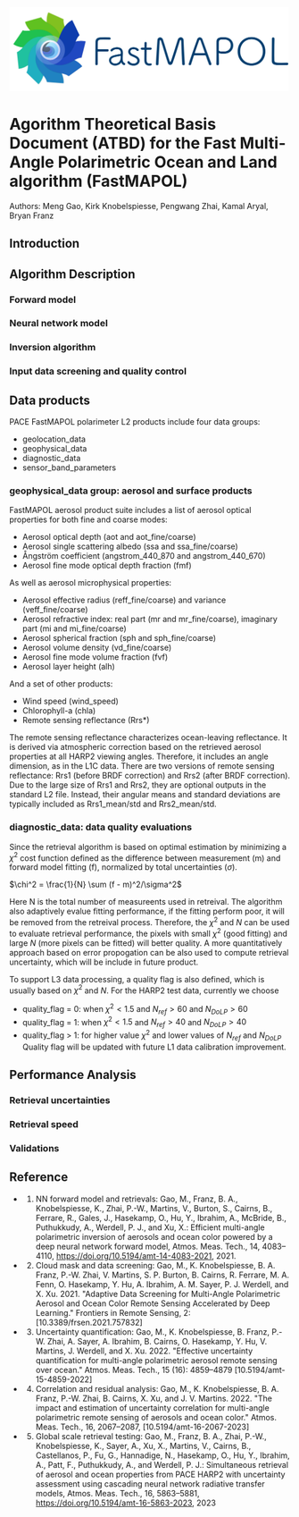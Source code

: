 <!---![FastMAPO Logo](img/fastmapol1.png)--->
<img src="img/fastmapol1.png" alt="drawing" width="500"/>

# Agorithm Theoretical Basis Document (ATBD) for the Fast Multi-Angle Polarimetric Ocean and Land algorithm (FastMAPOL)

Authors: Meng Gao, Kirk Knobelspiesse, Pengwang Zhai, Kamal Aryal, Bryan Franz


## Introduction

## Algorithm Description
### Forward model
### Neural network model
### Inversion algorithm
### Input data screening and quality control


## Data products
PACE FastMAPOL polarimeter L2 products include four data groups:

- geolocation_data
- geophysical_data
- diagnostic_data
- sensor_band_parameters

### geophysical_data group: aerosol and surface products
FastMAPOL aerosol product suite includes a list of aerosol optical properties for both fine and coarse modes:

- Aerosol optical depth (aot and aot_fine/coarse)
- Aerosol single scattering albedo (ssa and ssa_fine/coarse)
- Ångström coefficient (angstrom_440_870 and angstrom_440_670)
- Aerosol fine mode optical depth fraction (fmf)

As well as aerosol microphysical properties:

- Aerosol effective radius (reff_fine/coarse) and variance (veff_fine/coarse)
- Aerosol refractive index: real part (mr and mr_fine/coarse), imaginary part (mi and mi_fine/coarse)
- Aerosol spherical fraction (sph and sph_fine/coarse)
- Aerosol volume density (vd_fine/coarse)
- Aerosol fine mode volume fraction (fvf)
- Aerosol layer height (alh)

And a set of other products:

- Wind speed (wind_speed)
- Chlorophyll-a (chla)
- Remote sensing reflectance (Rrs*)

The remote sensing reflectance characterizes ocean-leaving reflectance. It is derived via atmospheric correction based on the retrieved aerosol properties at all HARP2 viewing angles. Therefore, it includes an angle dimension, as in the L1C data. There are two versions of remote sensing reflectance: Rrs1 (before BRDF correction) and Rrs2 (after BRDF correction). Due to the large size of Rrs1 and Rrs2, they are optional outputs in the standard L2 file. Instead, their angular means and standard deviations are typically included as Rrs1_mean/std and Rrs2_mean/std.

### diagnostic_data: data quality evaluations
Since the retrieval algorithm is based on optimal estimation by minimizing a $\chi^2$ cost function defined as the difference between measurement (m) and forward model fitting (f), normalized by total uncertainties ($\sigma$).

$\chi^2 = \frac{1}{N} \sum (f - m)^2/\sigma^2$

Here N is the total number of measureents used in retreival. The algorithm also adaptively evalue fitting performance, if the fitting perform poor, it will be removed from the retreival process. Therefore, the $\chi^2$ and $N$ can be used to evaluate retrieval performance, the pixels with small $\chi^2$ (good fitting) and large $N$ (more pixels can be fitted) will better quality. A more quantitatively approach based on error propogation can be also used to compute retrieval uncertainty, which will be include in future product.

To support L3 data processing, a quality flag is also defined, which is usually based on $\chi^2$ and $N$. For the HARP2 test data, currently we choose
- quality_flag = 0: when $\chi^2<1.5$ and $N_{ref}>60$ and $N_{DoLP}>60$
- quality_flag = 1: when $\chi^2<1.5$ and $N_{ref}>40$ and $N_{DoLP}>40$
- quality_flag > 1: for higher value $\chi^2$ and lower values of $N_{ref}$ and $N_{DoLP}$
Quality flag will be updated with future L1 data calibration improvement.

## Performance Analysis
### Retrieval uncertainties
### Retrieval speed
### Validations


## Reference

- 1. NN forward model and retrievals:   Gao, M., Franz, B. A., Knobelspiesse, K., Zhai, P.-W., Martins, V., Burton, S., Cairns, B., Ferrare, R., Gales, J., Hasekamp, O., Hu, Y., Ibrahim, A., McBride, B., Puthukkudy, A., Werdell, P. J., and Xu, X.: Efficient multi-angle polarimetric inversion of aerosols and ocean color powered by a deep neural network forward model, Atmos. Meas. Tech., 14, 4083–4110, https://doi.org/10.5194/amt-14-4083-2021, 2021.

- 2. Cloud mask and data screening:     Gao, M., K. Knobelspiesse, B. A. Franz, P.-W. Zhai, V. Martins, S. P. Burton, B. Cairns, R. Ferrare, M. A. Fenn, O. Hasekamp, Y. Hu, A. Ibrahim, A. M. Sayer, P. J. Werdell, and X. Xu. 2021. "Adaptive Data Screening for Multi-Angle Polarimetric Aerosol and Ocean Color Remote Sensing Accelerated by Deep Learning." Frontiers in Remote Sensing, 2: [10.3389/frsen.2021.757832]

- 3. Uncertainty quantification:        Gao, M., K. Knobelspiesse, B. Franz, P.-W. Zhai, A. Sayer, A. Ibrahim, B. Cairns, O. Hasekamp, Y. Hu, V. Martins, J. Werdell, and X. Xu. 2022. "Effective uncertainty quantification for multi-angle polarimetric aerosol remote sensing over ocean." Atmos. Meas. Tech., 15 (16): 4859–4879 [10.5194/amt-15-4859-2022]

- 4. Correlation and residual analysis: Gao, M., K. Knobelspiesse, B. A. Franz, P.-W. Zhai, B. Cairns, X. Xu, and J. V. Martins. 2022. "The impact and estimation of uncertainty correlation for multi-angle polarimetric remote sensing of aerosols and ocean color." Atmos. Meas. Tech., 16, 2067–2087, [10.5194/amt-16-2067-2023]
 
- 5. Global scale retrieval testing:    Gao, M., Franz, B. A., Zhai, P.-W., Knobelspiesse, K., Sayer, A., Xu, X., Martins, V., Cairns, B., Castellanos, P., Fu, G., Hannadige, N., Hasekamp, O., Hu, Y., Ibrahim, A., Patt, F., Puthukkudy, A., and Werdell, P. J.: Simultaneous retrieval of aerosol and ocean properties from PACE HARP2 with uncertainty assessment using cascading neural network radiative transfer models, Atmos. Meas. Tech., 16, 5863–5881, https://doi.org/10.5194/amt-16-5863-2023, 2023
